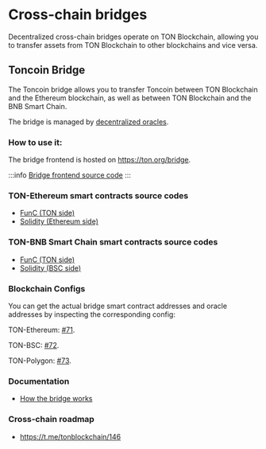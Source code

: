 # Cross-chain bridges

Decentralized cross-chain bridges operate on TON Blockchain, allowing you to transfer assets from TON Blockchain to other blockchains and vice versa.

## Toncoin Bridge

The Toncoin bridge allows you to transfer Toncoin between TON Blockchain and the Ethereum blockchain, as well as between TON Blockchain and the BNB Smart Chain.

The bridge is managed by [decentralized oracles](/v3/documentation/infra/crosschain/bridge-addresses).

### How to use it:

The bridge frontend is hosted on https://ton.org/bridge.

:::info
[Bridge frontend source code](https://github.com/ton-blockchain/bridge)
:::

### TON-Ethereum smart contracts source codes

* [FunC (TON side)](https://github.com/ton-blockchain/bridge-func)
* [Solidity (Ethereum side)](https://github.com/ton-blockchain/bridge-solidity/tree/eth_mainnet)


### TON-BNB Smart Chain smart contracts source codes

* [FunC (TON side)](https://github.com/ton-blockchain/bridge-func/tree/bsc)
* [Solidity (BSC side)](https://github.com/ton-blockchain/bridge-solidity/tree/bsc_mainnet)


### Blockchain Configs

You can get the actual bridge smart contract addresses and oracle addresses by inspecting the corresponding config:

TON-Ethereum: [#71](https://github.com/ton-blockchain/ton/blob/35d17249e6b54d67a5781ebf26e4ee98e56c1e50/crypto/block/block.tlb#L738).

TON-BSC: [#72](https://github.com/ton-blockchain/ton/blob/35d17249e6b54d67a5781ebf26e4ee98e56c1e50/crypto/block/block.tlb#L739).

TON-Polygon: [#73](https://github.com/ton-blockchain/ton/blob/35d17249e6b54d67a5781ebf26e4ee98e56c1e50/crypto/block/block.tlb#L740).


### Documentation

* [How the bridge works](https://github.com/ton-blockchain/TIPs/issues/24)

### Cross-chain roadmap

* https://t.me/tonblockchain/146
